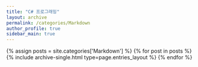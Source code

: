 ```yaml
---
title: "C# 프로그래밍"
layout: archive
permalink: /categories/Markdown
author_profile: true
sidebar_main: true
---
```


{% assign posts = site.categories['Markdown'] %}
{% for post in posts %} {% include archive-single.html type=page.entries_layout %} {% endfor %}